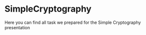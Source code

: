 # SimpleCryptography
Here you can find all task we prepared for the Simple Cryptography presentation 
